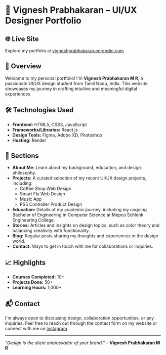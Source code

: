 # 🎨 Vignesh Prabhakaran – UI/UX Designer Portfolio

## 🌐 Live Site
Explore my portfolio at [vigneshprabhakaran.onrender.com](https://vigneshprabhakaran.onrender.com/)

## 📄 Overview
Welcome to my personal portfolio! I'm **Vignesh Prabhakaran M R**, a passionate UI/UX design student from Tamil Nadu, India. This website showcases my journey in crafting intuitive and meaningful digital experiences.

## 🛠️ Technologies Used
- **Frontend:** HTML5, CSS3, JavaScript
- **Frameworks/Libraries:** React.js
- **Design Tools:** Figma, Adobe XD, Photoshop
- **Hosting:** Render

## 📁 Sections
- **About Me:** Learn about my background, education, and design philosophy.
- **Projects:** A curated selection of my recent UI/UX design projects, including:
  - Coffee Shop Web Design
  - Smart Fly Web Design
  - Music App
  - PS5 Controller Product Design
- **Education:** Details of my academic journey, including my ongoing Bachelor of Engineering in Computer Science at Mepco Schlenk Engineering College.
- **Stories:** Articles and insights on design topics, such as color theory and balancing creativity with functionality.
- **Blog:** Regular posts sharing my thoughts and experiences in the design world.
- **Contact:** Ways to get in touch with me for collaborations or inquiries.

## 📈 Highlights
- **Courses Completed:** 10+
- **Projects Done:** 50+
- **Learning Hours:** 1,000+

## 📬 Contact
I'm always open to discussing design, collaboration opportunities, or any inquiries. Feel free to reach out through the contact form on my website or connect with me on [Instagram](https://www.instagram.com/vignes_offl/).

---

*“Design is the silent ambassador of your brand.”* – **Vignesh Prabhakaran M R**

